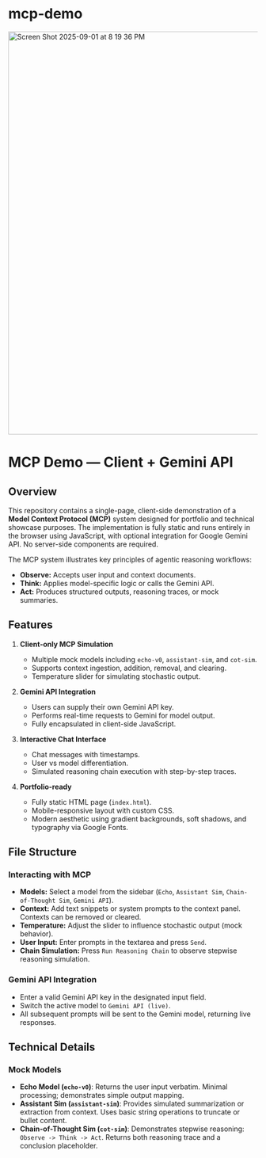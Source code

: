 # mcp-demo
<img width="1416" height="814" alt="Screen Shot 2025-09-01 at 8 19 36 PM" src="https://github.com/user-attachments/assets/cf5f3a76-a3ce-41e9-b264-78c5ffc7ad49" />

# MCP Demo — Client + Gemini API

## Overview

This repository contains a single-page, client-side demonstration of a **Model Context Protocol (MCP)** system designed for portfolio and technical showcase purposes. The implementation is fully static and runs entirely in the browser using JavaScript, with optional integration for Google Gemini API. No server-side components are required.

The MCP system illustrates key principles of agentic reasoning workflows:

- **Observe:** Accepts user input and context documents.
- **Think:** Applies model-specific logic or calls the Gemini API.
- **Act:** Produces structured outputs, reasoning traces, or mock summaries.

## Features

1. **Client-only MCP Simulation**
   - Multiple mock models including `echo-v0`, `assistant-sim`, and `cot-sim`.
   - Supports context ingestion, addition, removal, and clearing.
   - Temperature slider for simulating stochastic output.

2. **Gemini API Integration**
   - Users can supply their own Gemini API key.
   - Performs real-time requests to Gemini for model output.
   - Fully encapsulated in client-side JavaScript.

3. **Interactive Chat Interface**
   - Chat messages with timestamps.
   - User vs model differentiation.
   - Simulated reasoning chain execution with step-by-step traces.

4. **Portfolio-ready**
   - Fully static HTML page (`index.html`).
   - Mobile-responsive layout with custom CSS.
   - Modern aesthetic using gradient backgrounds, soft shadows, and typography via Google Fonts.

## File Structure

### Interacting with MCP

- **Models:** Select a model from the sidebar (`Echo`, `Assistant Sim`, `Chain-of-Thought Sim`, `Gemini API`).
- **Context:** Add text snippets or system prompts to the context panel. Contexts can be removed or cleared.
- **Temperature:** Adjust the slider to influence stochastic output (mock behavior).
- **User Input:** Enter prompts in the textarea and press `Send`.
- **Chain Simulation:** Press `Run Reasoning Chain` to observe stepwise reasoning simulation.

### Gemini API Integration

- Enter a valid Gemini API key in the designated input field.
- Switch the active model to `Gemini API (live)`.
- All subsequent prompts will be sent to the Gemini model, returning live responses.

## Technical Details

### Mock Models

- **Echo Model (`echo-v0`)**: Returns the user input verbatim. Minimal processing; demonstrates simple output mapping.
- **Assistant Sim (`assistant-sim`)**: Provides simulated summarization or extraction from context. Uses basic string operations to truncate or bullet content.
- **Chain-of-Thought Sim (`cot-sim`)**: Demonstrates stepwise reasoning: `Observe -> Think -> Act`. Returns both reasoning trace and a conclusion placeholder.
